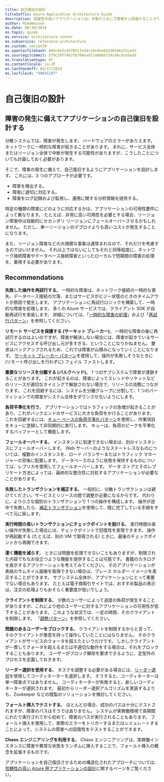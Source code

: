```yaml
---
title: 自己復旧の設計
titleSuffix: Azure Application Architecture Guide
description: 回復性の高いアプリケーションは、手動介入なしで障害から回復することができます。
author: MikeWasson
ms.date: 08/30/2018
ms.topic: guide
ms.service: architecture-center
ms.subservice: reference-architecture
ms.custom: seojan19
ms.openlocfilehash: 84bc6e5c8d78517e3dc1dc0ee8d250346a33ce43
ms.sourcegitcommit: 579c39ff4b776704ead17a006bf24cd4cdc65edd
ms.translationtype: HT
ms.contentlocale: ja-JP
ms.lasthandoff: 04/17/2019
ms.locfileid: "59641197"
---
```

# <a name="design-for-self-healing"></a>自己復旧の設計

## <a name="design-your-application-to-be-self-healing-when-failures-occur"></a>障害の発生に備えてアプリケーションの自己復旧を設計する

分散システムでは、障害が発生します。 ハードウェアのエラーがありえます。 ネットワークに一時的な障害が起きることがあります。 まれに、サービス全体またはリージョン全体で中断が発生する可能性がありますが、こうしたことについても計画しておく必要があります。

そこで、障害の発生に備えて、自己復旧するようにアプリケーションを設計します。 これには、3 つのアプローチが必要です。

- 障害を検出する。
- 障害に適切に対応する。
- 障害をログ記録および監視し、運用に関する分析情報を提供する。

特定の種類の障害にどのように対応するかは、アプリケーションの可用性要件によって異なります。 たとえば、非常に高い可用性を必要とする場合、リージョン障害中は自動的にセカンダリ リージョンにフェールオーバーさせるかもしれません。 ただし、単一リージョンのデプロイよりも高いコストが発生することになります。

また、リージョン障害などの大規模な事象は通常まれなので、それだけを考慮するのではいけません。 それ以上ではないにしてもそれと同等程度に、ネットワーク接続障害やデータベース接続障害といったローカルで短期間の障害の処理を、重視する必要があります。

## <a name="recommendations"></a>Recommendations

**失敗した操作を再試行する**。 一時的な障害は、ネットワーク接続の一時的な喪失、データベース接続の欠落、またはサービスがビジー状態のときのタイムアウトが原因で発生します。 アプリケーションに再試行ロジックを構築して、一時的な障害を処理します。 多くの Azure サービスでは、クライアント SDK が自動再試行を実装します。 詳細については、「[一時的な障害の処理][transient-fault-handling]」および「[再試行パターン][retry]」を参照してください。

**リモート サービスを保護する (サーキット ブレーカー)**。 一時的な障害の後に再試行するのはよいのですが、障害が解決しない場合には、障害が起きているサービスにアクセスする呼び出し元が多すぎる、ということになりかねません。 要求はバックアップされるため、これでは障害が山積みになっていくことになります。 [サーキット ブレーカー パターン][circuit-breaker]を使用して、操作が失敗しそうなときに (リモート呼び出しを行わずに) フェイル ファストします。

**重要なリソースを分離する (バルクヘッド)**。 1 つのサブシステムで障害が連鎖することがあります。 これが起きるのは、障害によってスレッドやソケットなどのリソースが適切なタイミングで解放されない場合で、リソースの消費につながります。 これを回避するには、システムを分離グループに分割して、1 つのパーティションでの障害がシステム全体をダウンさせないようにします。

**負荷平準化を行う**。 アプリケーションではトラフィックの急増が起きることがあり、これがバックエンドのサービスに大きな負荷をかけることがあります。 これを回避するには、[キュー ベースの負荷平準化パターン][load-level]を使用し、作業項目をキューに登録して非同期的に実行します。 キューは、負荷のピークを平準化するバッファーとして機能します。

**フェールオーバーする**。 インスタンスに到達できない場合は、別のインスタンスにフェールオーバーします。 Web サーバーのようなステートレスなものについては、複数のインスタンスを、ロード バランサーまたはトラフィック マネージャーの背後に配置します。 データベースのように状態を保持するものについては、レプリカを使用してフェールオーバーします。 データ ストアとそのレプリケート方法によっては、最終的な整合性に対処するアプリケーションが必要なことがあります。

**失敗したトランザクションを補正する**。 一般的に、分散トランザクションは避けてください。サービスとリソースの間で調整が必要になるからです。 代わりに、より小さな個別のトランザクションで 1 つの操作を構成します。 操作が途中で失敗したら、[補正トランザクション][compensating-transactions]を使用して、既に完了している手順をすべて元に戻します。

**実行時間の長いトランザクションにチェックポイントを設ける**。 実行時間の長い操作が失敗した場合には、チェックポイントで回復性を実現できます。 操作が再起動する (たとえば、別の VM で取得される) ときに、最後のチェックポイントから再開できます。

**潔く機能を減らす**。 ときには問題を処理できないこともありますが、制限された内容でもなお役立つような機能を提供することは可能です。 書籍のカタログを表示するアプリケーションを考えてみてください。 そのアプリケーションが表紙のサムネイル画像を取得できない場合は、プレース ホルダー イメージを表示することができます。 サブシステム全体が、アプリケーションにとって重要でない場合もあります。 たとえば電子商取引サイトでは、おすすめ製品の表示は、注文の処理よりもおそらく重要度が低いでしょう。

**クライアントを制限する**。 少数のユーザーによって過度の負荷が発生することがありますが、これにより他のユーザーに対するアプリケーションの可用性が低下することがあります。 このような状況では、一定の時間、そのクライアントを制限します。 「[調整パターン][throttle]」を参照してください。

**問題のあるユーザーをブロックする**。 クライアントを制限するからと言って、そのクライアントが悪意を持って操作していたことにはなりません。 そのクライアントがサービスのクォータを超えたというだけです。 しかしクライアントが一貫してクォータを超えるまたは不適切な動作をする場合は、それをブロックすることもあります。 ユーザーがブロック解除を要求できるように、定型外のプロセスを定義しておきます。

**リーダー選択を使用する**。 タスクを調整する必要がある場合には、[リーダー選択][leader-election]を使用してコーディネーターを選択します。 そうすると、コーディネーターは単一障害点ではありません。 コーディネーターが失敗すると、新しいコーディネーターが選択されます。 最初からリーダー選択アルゴリズムを実装するよりも、Zookeeper などの既製のソリューションを検討してください。

**フォールト挿入でテストする**。 ほとんどの場合、成功のパスは十分にテストされますが、障害のパスはそうではありません。 システムが実稼働環境で長期間にわたり実行されてから初めて、障害のパスが実行されることもあります。 フォールト挿入を使用して、実際のエラーをトリガーするまたはシミュレートすることによって、システムの障害への回復性をテストすることができます。

**Chaos エンジニアリングを利用する**。 Chaos エンジニアリングは、実稼働インスタンスに障害や異常な状態をランダムに挿入することで、フォールト挿入の概念を拡張するものです。

アプリケーションを自己復旧させるための構造化されたアプローチについては、[信頼性の高い Azure 用アプリケーションの設計][resiliency-overview]に関するページをご覧ください。

<!-- links -->

[circuit-breaker]: ../../patterns/circuit-breaker.md
[compensating-transactions]: ../../patterns/compensating-transaction.md
[leader-election]: ../../patterns/leader-election.md
[load-level]: ../../patterns/queue-based-load-leveling.md
[resiliency-overview]: ../../reliability/index.md
[retry]: ../../patterns/retry.md
[throttle]: ../../patterns/throttling.md
[transient-fault-handling]: ../../best-practices/transient-faults.md
